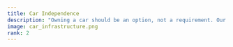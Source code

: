 ```yaml
---
title: Car Independence
description: "Owning a car should be an option, not a requirement. Our addiction to car infrastructure has placed a strain on our most vulnerable populations and our environment."
image: car_infrastructure.png
rank: 2
---
```

